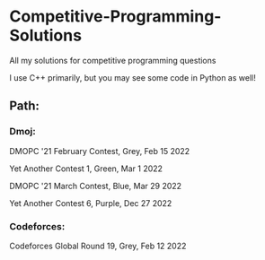 # Competitive-Programming-Solutions
All my solutions for competitive programming questions

I use C++ primarily, but you may see some code in Python as well!

## Path:

### Dmoj:

DMOPC '21 February Contest, Grey, Feb 15 2022

Yet Another Contest 1, Green, Mar 1 2022

DMOPC '21 March Contest, Blue, Mar 29 2022

Yet Another Contest 6, Purple, Dec 27 2022



### Codeforces:

Codeforces Global Round 19, Grey, Feb 12 2022
